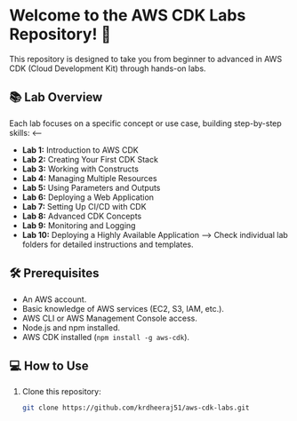 # Welcome to the AWS CDK Labs Repository! 🚀

This repository is designed to take you from beginner to advanced in AWS CDK (Cloud Development Kit) through hands-on labs.

## 📚 Lab Overview

Each lab focuses on a specific concept or use case, building step-by-step skills:
<--
- **Lab 1:** Introduction to AWS CDK
- **Lab 2:** Creating Your First CDK Stack
- **Lab 3:** Working with Constructs
- **Lab 4:** Managing Multiple Resources
- **Lab 5:** Using Parameters and Outputs
- **Lab 6:** Deploying a Web Application
- **Lab 7:** Setting Up CI/CD with CDK
- **Lab 8:** Advanced CDK Concepts
- **Lab 9:** Monitoring and Logging
- **Lab 10:** Deploying a Highly Available Application
-->
Check individual lab folders for detailed instructions and templates.

## 🛠️ Prerequisites

- An AWS account.
- Basic knowledge of AWS services (EC2, S3, IAM, etc.).
- AWS CLI or AWS Management Console access.
- Node.js and npm installed.
- AWS CDK installed (`npm install -g aws-cdk`).

## 💻 How to Use

1. Clone this repository:
   ```sh
   git clone https://github.com/krdheeraj51/aws-cdk-labs.git
